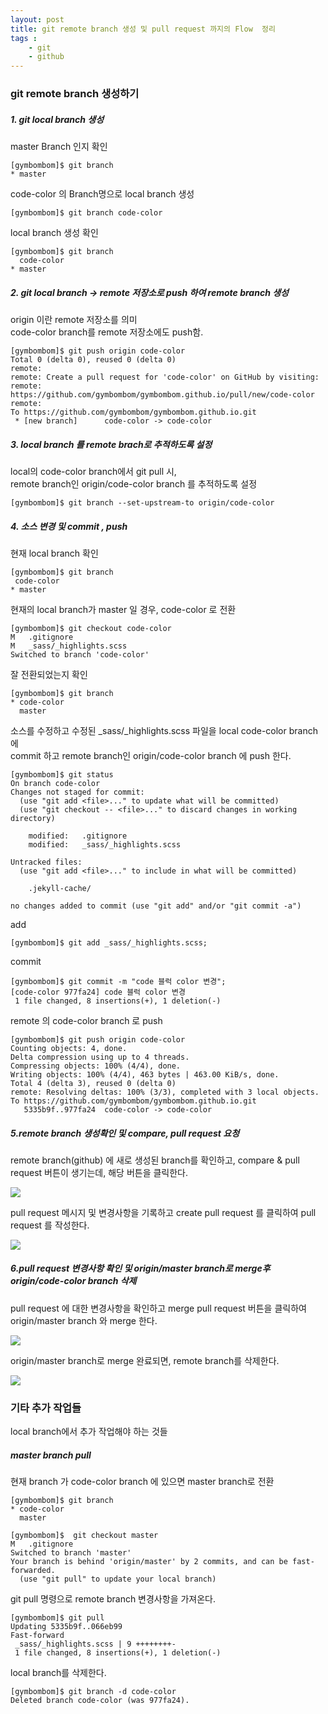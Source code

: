 ```yaml
---
layout: post
title: git remote branch 생성 및 pull request 까지의 Flow  정리
tags :
    - git
    - github
---
```


### git remote branch 생성하기

##### 1. git local branch 생성
master Branch 인지 확인
```shell
[gymbombom]$ git branch
* master
```

code-color 의 Branch명으로 local branch 생성
```shell
[gymbombom]$ git branch code-color
```

local branch 생성 확인
```shell
[gymbombom]$ git branch
  code-color
* master
```


##### 2. git local branch -> remote 저장소로 push 하여 remote branch 생성

origin 이란 remote 저장소를 의미<br>
code-color branch를 remote 저장소에도 push함.
```shell
[gymbombom]$ git push origin code-color
Total 0 (delta 0), reused 0 (delta 0)
remote:
remote: Create a pull request for 'code-color' on GitHub by visiting:
remote:      https://github.com/gymbombom/gymbombom.github.io/pull/new/code-color
remote:
To https://github.com/gymbombom/gymbombom.github.io.git
 * [new branch]      code-color -> code-color
```

##### 3. local branch 를 remote brach로 추적하도록 설정
local의 code-color branch에서 git pull 시,<br>
remote branch인 origin/code-color branch 를 추적하도록 설정
 ```shell
 [gymbombom]$ git branch --set-upstream-to origin/code-color
 ```

##### 4. 소스 변경  및 commit , push
현재 local branch 확인
 ```shell
[gymbombom]$ git branch
  code-color
* master
```

현재의 local branch가 master 일 경우, code-color 로 전환
```shell
[gymbombom]$ git checkout code-color
M	.gitignore
M	_sass/_highlights.scss
Switched to branch 'code-color'
```

잘 전환되었는지 확인
```shell 
[gymbombom]$ git branch
* code-color
  master
```

소스를 수정하고 수정된 _sass/_highlights.scss 파일을 local code-color branch 에 <br>
commit 하고 remote branch인 origin/code-color branch 에 push 한다.
```shell
[gymbombom]$ git status
On branch code-color
Changes not staged for commit:
  (use "git add <file>..." to update what will be committed)
  (use "git checkout -- <file>..." to discard changes in working directory)

	modified:   .gitignore
	modified:   _sass/_highlights.scss

Untracked files:
  (use "git add <file>..." to include in what will be committed)

	.jekyll-cache/

no changes added to commit (use "git add" and/or "git commit -a")
```

add
```shell
[gymbombom]$ git add _sass/_highlights.scss;
```

commit
```shell
[gymbombom]$ git commit -m "code 블럭 color 변경";
[code-color 977fa24] code 블럭 color 변경
 1 file changed, 8 insertions(+), 1 deletion(-)
```

remote 의 code-color branch 로 push
```shell
[gymbombom]$ git push origin code-color
Counting objects: 4, done.
Delta compression using up to 4 threads.
Compressing objects: 100% (4/4), done.
Writing objects: 100% (4/4), 463 bytes | 463.00 KiB/s, done.
Total 4 (delta 3), reused 0 (delta 0)
remote: Resolving deltas: 100% (3/3), completed with 3 local objects.
To https://github.com/gymbombom/gymbombom.github.io.git
   5335b9f..977fa24  code-color -> code-color
```

##### 5.remote branch 생성확인 및  compare, pull request 요청
remote branch(github) 에 새로 생성된 branch를 확인하고, compare & pull request 버튼이 생기는데,
해당 버튼을 클릭한다.
  
<img src="/images/posts/5.png">
  
pull request 메시지 및 변경사항을 기록하고 create pull request 를 클릭하여 pull request 를 작성한다.
  
<img src="/images/posts/6.png">

##### 6.pull request 변경사항 확인 및 origin/master branch로 merge후 origin/code-color branch 삭제
pull request 에 대한 변경사항을 확인하고 merge pull request 버튼을 클릭하여 origin/master branch 와 merge 한다.
  
<img src="/images/posts/7.png">
  
origin/master branch로 merge 완료되면, remote branch를 삭제한다.
  
<img src="/images/posts/8.png">

### 기타 추가 작업들
local branch에서 추가 작업해야 하는 것들

##### master branch pull
현재 branch 가 code-color branch 에 있으면 master branch로 전환
```shell
[gymbombom]$ git branch
* code-color
  master

[gymbombom]$  git checkout master
M	.gitignore
Switched to branch 'master'
Your branch is behind 'origin/master' by 2 commits, and can be fast-forwarded.
  (use "git pull" to update your local branch)
```

git pull 명령으로 remote branch 변경사항을 가져온다.
```shell
[gymbombom]$ git pull
Updating 5335b9f..066eb99
Fast-forward
 _sass/_highlights.scss | 9 ++++++++-
 1 file changed, 8 insertions(+), 1 deletion(-)
```

local branch를 삭제한다.
```shell
[gymbombom]$ git branch -d code-color
Deleted branch code-color (was 977fa24).
```